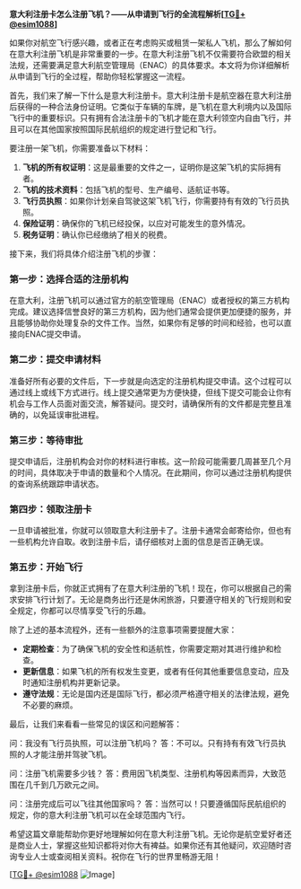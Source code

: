 **意大利注册卡怎么注册飞机？——从申请到飞行的全流程解析[[TG💪+ @esim1088](https://t.me/s/esim1088)]**

如果你对航空飞行感兴趣，或者正在考虑购买或租赁一架私人飞机，那么了解如何在意大利注册飞机是非常重要的一步。在意大利注册飞机不仅需要符合欧盟的相关法规，还需要满足意大利航空管理局（ENAC）的具体要求。本文将为你详细解析从申请到飞行的全过程，帮助你轻松掌握这一流程。

首先，我们来了解一下什么是意大利注册卡。意大利注册卡是航空器在意大利注册后获得的一种合法身份证明。它类似于车辆的车牌，是飞机在意大利境内以及国际飞行中的重要标识。只有拥有合法注册卡的飞机才能在意大利领空内自由飞行，并且可以在其他国家按照国际民航组织的规定进行登记和飞行。

要注册一架飞机，你需要准备以下材料：

1. **飞机的所有权证明**：这是最重要的文件之一，证明你是这架飞机的实际拥有者。
2. **飞机的技术资料**：包括飞机的型号、生产编号、适航证书等。
3. **飞行员执照**：如果你计划亲自驾驶这架飞机飞行，你需要持有有效的飞行员执照。
4. **保险证明**：确保你的飞机已经投保，以应对可能发生的意外情况。
5. **税务证明**：确认你已经缴纳了相关的税费。

接下来，我们将具体介绍注册飞机的步骤：

### 第一步：选择合适的注册机构

在意大利，注册飞机可以通过官方的航空管理局（ENAC）或者授权的第三方机构完成。建议选择信誉良好的第三方机构，因为他们通常会提供更加便捷的服务，并且能够协助你处理复杂的文件工作。当然，如果你有足够的时间和经验，也可以直接向ENAC提交申请。

### 第二步：提交申请材料

准备好所有必要的文件后，下一步就是向选定的注册机构提交申请。这个过程可以通过线上或线下方式进行。线上提交通常更为方便快捷，但线下提交可能会让你有机会与工作人员面对面交流，解答疑问。提交时，请确保所有的文件都是完整且准确的，以免延误审批进程。

### 第三步：等待审批

提交申请后，注册机构会对你的材料进行审核。这一阶段可能需要几周甚至几个月的时间，具体取决于申请的数量和个人情况。在此期间，你可以通过注册机构提供的查询系统跟踪申请状态。

### 第四步：领取注册卡

一旦申请被批准，你就可以领取意大利注册卡了。注册卡通常会邮寄给你，但也有一些机构允许自取。收到注册卡后，请仔细核对上面的信息是否正确无误。

### 第五步：开始飞行

拿到注册卡后，你就正式拥有了在意大利注册的飞机！现在，你可以根据自己的需求安排飞行计划了。无论是商务出行还是休闲旅游，只要遵守相关的飞行规则和安全规定，你都可以尽情享受飞行的乐趣。

除了上述的基本流程外，还有一些额外的注意事项需要提醒大家：

- **定期检查**：为了确保飞机的安全性和适航性，你需要定期对其进行维护和检查。
- **更新信息**：如果飞机的所有权发生变更，或者有任何其他重要信息变动，应及时通知注册机构并更新记录。
- **遵守法规**：无论是国内还是国际飞行，都必须严格遵守相关的法律法规，避免不必要的麻烦。

最后，让我们来看看一些常见的误区和问题解答：

问：我没有飞行员执照，可以注册飞机吗？
答：不可以。只有持有有效飞行员执照的人才能注册并驾驶飞机。

问：注册飞机需要多少钱？
答：费用因飞机类型、注册机构等因素而异，大致范围在几千到几万欧元之间。

问：注册完成后可以飞往其他国家吗？
答：当然可以！只要遵循国际民航组织的规定，你的意大利注册飞机可以在全球范围内飞行。

希望这篇文章能帮助你更好地理解如何在意大利注册飞机。无论你是航空爱好者还是商业人士，掌握这些知识都将对你大有裨益。如果你还有其他疑问，欢迎随时咨询专业人士或查阅相关资料。祝你在飞行的世界里畅游无阻！

[[TG💪+ @esim1088](https://t.me/s/esim1088) ![Image](https://i.postimg.cc/4NQfJmqS/Snipaste-2025-05-13-00-14-12.png)]